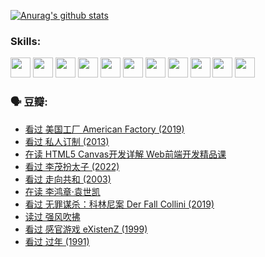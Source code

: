 
[![Anurag's github stats](https://github-readme-stats.vercel.app/api?username=w940853815)](https://github.com/anuraghazra/github-readme-stats)

### Skills:

<code><img height="32" src="https://cdn.jsdelivr.net/npm/simple-icons@v5/icons/python.svg"></code>
<code><img height="32" src="https://cdn.jsdelivr.net/npm/simple-icons@v5/icons/javascript.svg"></code>
<code><img height="32" src="https://cdn.jsdelivr.net/npm/simple-icons@v5/icons/django.svg"></code>
<code><img height="32" src="https://cdn.jsdelivr.net/npm/simple-icons@v5/icons/flask.svg"></code>
<code><img height="32" src="https://cdn.jsdelivr.net/npm/simple-icons@v5/icons/vuetify.svg"></code>
<code><img height="32" src="https://cdn.jsdelivr.net/npm/simple-icons@v5/icons/git.svg"></code>
<code><img height="32" src="https://cdn.jsdelivr.net/npm/simple-icons@v5/icons/docker.svg"></code>
<code><img height="32" src="https://cdn.jsdelivr.net/npm/simple-icons@v5/icons/postgresql.svg"></code>
<code><img height="32" src="https://cdn.jsdelivr.net/npm/simple-icons@v5/icons/elasticsearch.svg"></code>
<code><img height="32" src="https://cdn.jsdelivr.net/npm/simple-icons@v5/icons/macos.svg"></code>
<code><img height="32" src="https://cdn.jsdelivr.net/npm/simple-icons@v5/icons/linux.svg"></code>

### 🗣 豆瓣:

<!-- DOUBAN-ACTIVITIES:START -->
- [看过 美国工厂 American Factory‎ (2019)](https://www.douban.com/people/136069238/status/3755217209/?_i=44495747)
- [看过 私人订制‎ (2013)](https://www.douban.com/people/136069238/status/3754213881/?_i=44495747)
- [在读 HTML5 Canvas开发详解 Web前端开发精品课](https://www.douban.com/people/136069238/status/3753058718/?_i=44495747)
- [看过 李茂扮太子‎ (2022)](https://www.douban.com/people/136069238/status/3752867740/?_i=44495747)
- [看过 走向共和‎ (2003)](https://www.douban.com/people/136069238/status/3752592231/?_i=44495747)
- [在读 李鸿章·袁世凯](https://www.douban.com/people/136069238/status/3751912061/?_i=44495747)
- [看过 无罪谋杀：科林尼案 Der Fall Collini‎ (2019)](https://www.douban.com/people/136069238/status/3751300288/?_i=44495747)
- [读过 强风吹拂](https://www.douban.com/people/136069238/status/3749992005/?_i=44495747)
- [看过 感官游戏 eXistenZ‎ (1999)](https://www.douban.com/people/136069238/status/3748577364/?_i=44495747)
- [看过 过年‎ (1991)](https://www.douban.com/people/136069238/status/3747235967/?_i=44495747)
<!-- DOUBAN-ACTIVITIES:END -->
<!--
**w940853815/w940853815** is a ✨ _special_ ✨ repository because its `README.md` (this file) appears on your GitHub profile.

Here are some ideas to get you started:

- 🔭 I’m currently working on ...
- 🌱 I’m currently learning ...
- 👯 I’m looking to collaborate on ...
- 🤔 I’m looking for help with ...
- 💬 Ask me about ...
- 📫 How to reach me: ...
- 😄 Pronouns: ...
- ⚡ Fun fact: ...
-->
